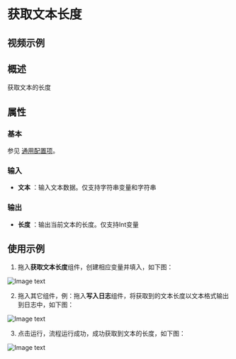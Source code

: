 # 获取文本长度

## 视频示例

## 概述

获取文本的长度

## 属性

### 基本

参见 [通用配置项](../Appendix/CommonConfigurationItems.md)。

### 输入

- **文本** ：输入文本数据。仅支持字符串变量和字符串

### 输出

- **长度** ：输出当前文本的长度。仅支持Int变量

## 使用示例

1. 拖入**获取文本长度**组件，创建相应变量并填入，如下图：

![Image text](https://docimages.blob.core.chinacloudapi.cn/images/Activities/GetLengthOfTextActivity2021010501.png)

2. 拖入其它组件，例：拖入**写入日志**组件，将获取到的文本长度以文本格式输出到日志中，如下图：

![Image text](https://docimages.blob.core.chinacloudapi.cn/images/Activities/GetLengthOfTextActivity2021010502.png)

3. 点击运行，流程运行成功，成功获取到文本的长度，如下图：

![Image text](https://docimages.blob.core.chinacloudapi.cn/images/Activities/GetLengthOfTextActivity2021010503.png)
